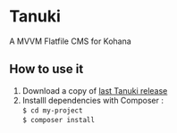 # Tanuki
A MVVM Flatfile CMS for Kohana

## How to use it

 1. Download a copy of [last Tanuki release](https://github.com/ziopod/Tanuki/releases)
 2. Installl dependencies with Composer :  
	`$ cd my-project`  
	`$ composer install`